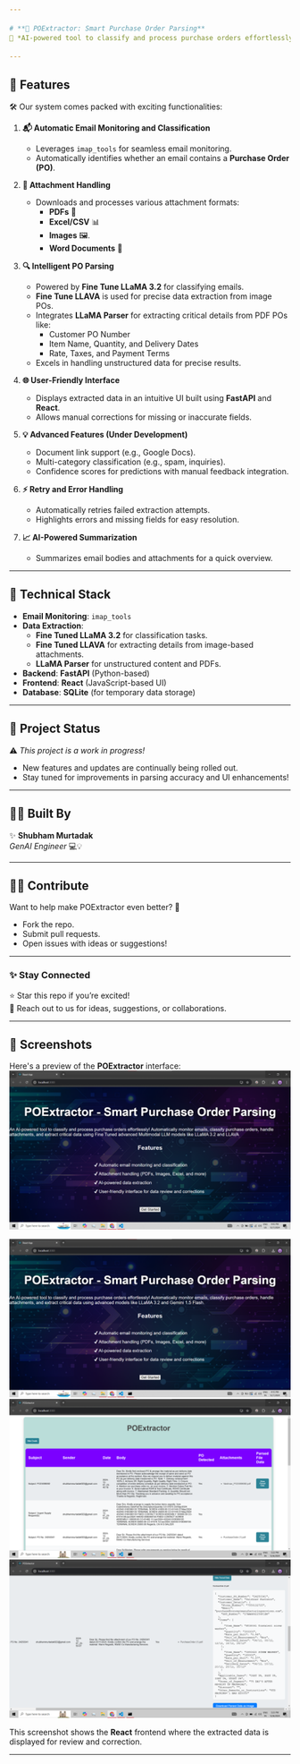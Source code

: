 ```yaml
---

# **📧 POExtractor: Smart Purchase Order Parsing**  
🚀 *AI-powered tool to classify and process purchase orders effortlessly!*  

---
```


## 🌟 **Features**  
🛠️ Our system comes packed with exciting functionalities:  

1. **📬 Automatic Email Monitoring and Classification**  
   - Leverages `imap_tools` for seamless email monitoring.  
   - Automatically identifies whether an email contains a **Purchase Order (PO)**.  

2. **📂 Attachment Handling**  
   - Downloads and processes various attachment formats:  
     - **PDFs** 📝  
     - **Excel/CSV** 📊  
     - **Images** 🖼️.  
     - **Word Documents** 📄  

3. **🔍 Intelligent PO Parsing**  
   - Powered by **Fine Tune LLaMA 3.2** for classifying emails.
   - **Fine Tune LLAVA** is used for precise data extraction from image POs.
   - Integrates **LLaMA Parser** for extracting critical details from PDF POs like:  
     - Customer PO Number  
     - Item Name, Quantity, and Delivery Dates  
     - Rate, Taxes, and Payment Terms  
   - Excels in handling unstructured data for precise results.
   
4. **🌐 User-Friendly Interface**  
   - Displays extracted data in an intuitive UI built using **FastAPI** and **React**.  
   - Allows manual corrections for missing or inaccurate fields.  

5. **💡 Advanced Features (Under Development)**  
   - Document link support (e.g., Google Docs).  
   - Multi-category classification (e.g., spam, inquiries).  
   - Confidence scores for predictions with manual feedback integration.  

6. **⚡ Retry and Error Handling**  
   - Automatically retries failed extraction attempts.  
   - Highlights errors and missing fields for easy resolution.  

7. **📈 AI-Powered Summarization**  
   - Summarizes email bodies and attachments for a quick overview.  

---

## 🚧 **Technical Stack**  

- **Email Monitoring**: `imap_tools`  
- **Data Extraction**:  
  - **Fine Tuned LLaMA 3.2** for classification tasks.  
  - **Fine Tuned LLAVA** for extracting details from image-based attachments.  
  - **LLaMA Parser** for unstructured content and PDFs.  
- **Backend**: **FastAPI** (Python-based)  
- **Frontend**: **React** (JavaScript-based UI)  
- **Database**: **SQLite** (for temporary data storage)  

---

## 🚧 **Project Status**  
⚠️ *This project is a work in progress!*  
- New features and updates are continually being rolled out.  
- Stay tuned for improvements in parsing accuracy and UI enhancements!  

---

## 👨‍💻 **Built By**  
✨ **Shubham Murtadak**  
*GenAI Engineer* 💻💡  

---

## 👩‍💻 **Contribute**  
Want to help make POExtractor even better? 🎉  
- Fork the repo.  
- Submit pull requests.  
- Open issues with ideas or suggestions!  

---

### ✨ **Stay Connected**  
⭐ Star this repo if you’re excited!  
🙌 Reach out to us for ideas, suggestions, or collaborations.  

---

## 📸 **Screenshots**

Here's a preview of the **POExtractor** interface:
![Frontend Screenshot](screenshots/ui1.png)

![Frontend Screenshot2](screenshots/ui.png)
![Frontend Screenshot](screenshots/ui3.png)
![Frontend Screenshot](screenshots/ui4.png)

This screenshot shows the **React** frontend where the extracted data is displayed for review and correction.

---
